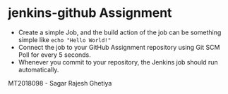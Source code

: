 # jenkins-github Assignment
- Create a simple Job, and the build action of the job can be something simple like ```echo "Hello World!"```
- Connect the job to your GitHub Assignment repository using Git SCM Poll for every 5 seconds.
- Whenever you commit to your repository, the Jenkins job should run automatically.

MT2018098 - Sagar Rajesh Ghetiya
